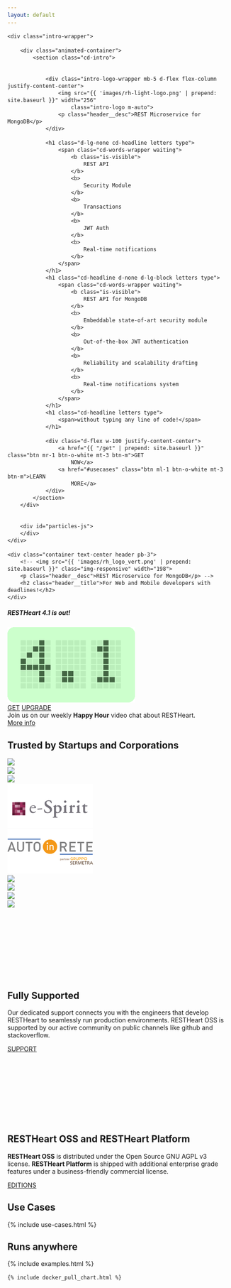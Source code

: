 ```yaml
---
layout: default
---
```



<section id="top">

    <div class="intro-wrapper">

        <div class="animated-container">
            <section class="cd-intro">


                <div class="intro-logo-wrapper mb-5 d-flex flex-column justify-content-center">
                    <img src="{{ 'images/rh-light-logo.png' | prepend: site.baseurl }}" width="256"
                        class="intro-logo m-auto">
                    <p class="header__desc">REST Microservice for MongoDB</p>
                </div>

                <h1 class="d-lg-none cd-headline letters type">
                    <span class="cd-words-wrapper waiting">
                        <b class="is-visible">
                            REST API
                        </b>
                        <b>
                            Security Module
                        </b>
                        <b>
                            Transactions
                        </b>
                        <b>
                            JWT Auth
                        </b>
                        <b>
                            Real-time notifications
                        </b>
                    </span>
                </h1>
                <h1 class="cd-headline d-none d-lg-block letters type">
                    <span class="cd-words-wrapper waiting">
                        <b class="is-visible">
                            REST API for MongoDB
                        </b>
                        <b>
                            Embeddable state-of-art security module
                        </b>
                        <b>
                            Out-of-the-box JWT authentication
                        </b>
                        <b>
                            Reliability and scalability drafting
                        </b>
                        <b>
                            Real-time notifications system
                        </b>
                    </span>
                </h1>
                <h1 class="cd-headline letters type">
                    <span>without typing any line of code!</span>
                </h1>

                <div class="d-flex w-100 justify-content-center">
                    <a href="{{ "/get" | prepend: site.baseurl }}" class="btn mr-1 btn-o-white mt-3 btn-m">GET
                        NOW</a>
                    <a href="#usecases" class="btn ml-1 btn-o-white mt-3 btn-m">LEARN
                        MORE</a>
                </div>
            </section>
        </div>


        <div id="particles-js">
        </div>
    </div>

    <div class="container text-center header pb-3">
        <!-- <img src="{{ 'images/rh_logo_vert.png' | prepend: site.baseurl }}" class="img-responsive" width="198">
        <p class="header__desc">REST Microservice for MongoDB</p> -->
        <h2 class="header__title">For Web and Mobile developers with deadlines!</h2>
    </div>
</section>

<div class="d-flex w-100 justify-content-center mb-2">
    <div class="card w-100 w-md-50 mr-lg-5 ml-lg-5" style="width: 18rem">
        <h5 class="card-header text-center rh4-card-header"><strong>RESTHeart 4.1 is out!</strong></h5>
        <!-- http://avtanski.net/projects/lcd/ -->
        <img class="mx-auto mt-4 d-block" src="/images/4.1.png" alt="RESTHeart 4.1">
        <div class="card-body">
            <div class="d-flex justify-content-center">
                <a href="{{ "/get" | prepend: site.baseurl }}" class="btn w-50 mt-2 mr-2 btn-m">GET</a>
                <a href="{{ "/docs/upgrade-to-v4" | prepend: site.baseurl }}"
                    class="btn w-50 mt-2 ml-2 btn-md">UPGRADE</a>
            </div>
        </div>
    </div>
</div>

<div class="jumbotron jumbotron-fluid bg-red text-white text-center mt-5">
    <div class="lead">Join us on our weekly <strong>Happy Hour</strong> video chat about RESTHeart.</div>
    <a href="{{ "/support" | prepend: site.baseurl }}" class="btn btn-o-white mt-3 btn-m">More info</a>
</div>

<section id="trusted-by">
    <div class="row mx-0">
        <div id="customers" class="container-fluid my-2">
            <h2 class="text-center restheart-red">
                Trusted by Startups and Corporations
            </h2>
            <div class="customer-logos">
                <div class="slide my-2"><img src="/images/customers/ng-logo.png"></div>
                <div class="slide my-2"><img src="/images/customers/aci-infomobility.png"></div>
                <div class="slide my-2"><img src="/images/customers/unisys.png"></div>
                <div class="slide my-2"><img src="/images/customers/e-spirit.png"></div>
                <div class="slide my-2"><img src="/images/customers/autoinrete.png"></div>
                <div class="slide my-2"><img src="/images/customers/croqqer-logo.png"></div>
                <div class="slide my-2"><img src="/images/customers/radiotraffic.png"></div>
                <div class="slide my-2"><img src="/images/customers/nativa.png"></div>
                <div class="slide my-2"><img src="/images/customers/conquest.png"></div>
            </div>
        </div>
    </div>
</section>

<section id="call-to-action" class="call-to-action">
    <div class="container-fluid">
        <div class="row">
            <div class="col-md-6 mb-5 call-to-action__item call-to-action__first">
                <svg class="call-to-action__icon">
                    <use xlink:href="/images/sprite.svg#lamp" /></svg>
                <h2 class="call-to-action__title">Fully Supported</h2>
                <p class="call-to-action__desc">Our dedicated support connects you with the engineers that develop
                    RESTHeart to seamlessly run production environments. RESTHeart OSS is supported by our active
                    community on public channels like github and stackoverflow.</p>
                <a class="btn btn-o" href="/support">SUPPORT</a>
            </div>
            <div class="col-md-6 mb-5 call-to-action__item call-to-action__second">
                <svg class="call-to-action__icon">
                    <use xlink:href="/images/sprite.svg#thumb" /></svg>
                <h2 class="call-to-action__title">RESTHeart OSS and RESTHeart Platform</h2>
                <p class="call-to-action__desc"><strong>RESTHeart OSS</strong> is distributed under the Open Source GNU
                    AGPL v3 license. <strong>RESTHeart Platform</strong> is shipped with additional enterprise grade
                    features under a business-friendly commercial license.</p>
                <a class="btn btn-o-white" href="/editions">EDITIONS</a>
            </div>
        </div>
    </div>
</section>

<div class="anchor-offset" id="usecases">
</div>
<section id="usecases" class="slice bg-white">
    <div class="container">
        <h1 class="text-center restheart-red">Use Cases</h1>
        {% include use-cases.html %}
    </div>
</section>

<section id="examples" class="slice bg-white">
    <div class="container-fluid">
        <h1 class="text-center restheart-red">Runs anywhere</h1>
    </div>
    {% include examples.html %}
</section>

<section class="chart" id="chart">

    {% include docker_pull_chart.html %}

</section>

<script src="http://cdn.jsdelivr.net/particles.js/2.0.0/particles.min.js"></script>

<link rel="stylesheet" href="assets/animated-headline/css/style.css"> <!-- Resource style -->
<script src="assets/animated-headline/js/modernizr.js"></script> <!-- Modernizr -->
<script src="assets/animated-headline/js/main.js"></script> <!-- Resource jQuery -->

<script>
    particlesJS.load('particles-js', '/assets/js/particles.json', function () {
        console.log('callback - particles.js config loaded');
    });
</script>
